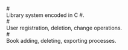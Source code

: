 #<br>Library system encoded in C #.</br>
#<br>User registration, deletion, change operations.</br>
#<br>Book adding, deleting, exporting processes. </br>
